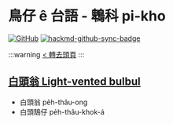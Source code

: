 # 鳥仔 ê 台語 - 鵯科 pi-kho

[![GitHub](https://img.shields.io/badge/GitHub-black?logo=github)](https://github.com/siansiansu/tsiau-a-e-mia)
[![hackmd-github-sync-badge](https://hackmd.io/UwXUrDhcTCOiFy7uu5mTIg/badge)](https://hackmd.io/UwXUrDhcTCOiFy7uu5mTIg)

:::warning
[< 轉去頭頁](https://hackmd.io/@siansiansu/Hy4VzNvha)
:::

## [白頭翁 Light-vented bulbul](https://www.instagram.com/p/CdCgebyvUB2/)

- 白頭翁 pe̍h-thâu-ong
- 白頭鵠仔 pe̍h-thâu-khok-á
